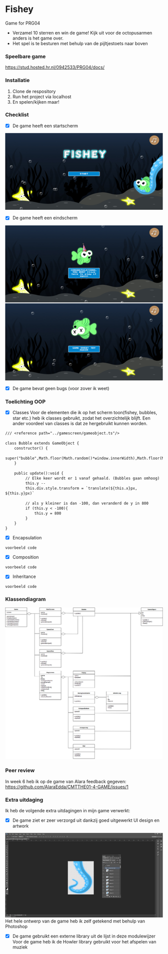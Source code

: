 # Fishey
Game for PRG04

- Verzamel 10 sterren en win de game! Kijk uit voor de octopusarmen anders is het game over.
- Het spel is te besturen met behulp van de pijltjestoets naar boven

### Speelbare game
https://stud.hosted.hr.nl/0942533/PRG04/docs/

### Installatie
1. Clone de respository
2. Run het project via localhost
3. En spelen/kijken maar!

### Checklist
- [x] De game heeft een startscherm
<img src="inleveropdracht/startscherm.png">

- [x] De game heeft een eindscherm
<img src="inleveropdracht/eindscherm2.png">
<img src="inleveropdracht/eindscherm1.png">

- [x] De game bevat geen bugs (voor zover ik weet)

### Toelichting OOP
- [x] Classes
Voor de elementen die ik op het scherm toon(fishey, bubbles, star etc.) heb ik classes gebruikt, zodat het overzichtelijk blijft. Een ander voordeel van classes is dat ze hergebruikt kunnen worden.
```
/// <reference path="../gamescreen/gameobject.ts"/>

class Bubble extends GameObject {
    constructor() {
        super("bubble",Math.floor(Math.random()*window.innerWidth),Math.floor(Math.random()*window.innerHeight))
    }

    public update():void {
         // Elke keer wordt er 1 vanaf gehaald. (Bubbles gaan omhoog)
         this.y --
         this.div.style.transform = `translate(${this.x}px, ${this.y}px)`
 
         // als y kleiner is dan -100, dan veranderd de y in 800
         if (this.y < -100){
             this.y = 800
         }
    }
}
```
- [x] Encapsulation
```
voorbeeld code
```
- [x] Composition
```
voorbeeld code
```
- [x] Inheritance
```
voorbeeld code
```

### Klassendiagram
<img src="inleveropdracht/klassendiagram.png">

### Peer review
In week 6 heb ik op de game van Alara feedback gegeven: https://github.com/AlaraEdda/CMTTHE01-4-GAME/issues/1

### Extra uitdaging
Ik heb de volgende extra uitdagingen in mijn game verwerkt:
- [x] De game ziet er zeer verzorgd uit dankzij goed uitgewerkt UI design en artwork
<img src="inleveropdracht/design.png">
Het hele ontwerp van de game heb ik zelf getekend met behulp van Photoshop

- [x] De game gebruikt een externe library uit de lijst in deze modulewijzer
Voor de game heb ik de Howler library gebruikt voor het afspelen van muziek
